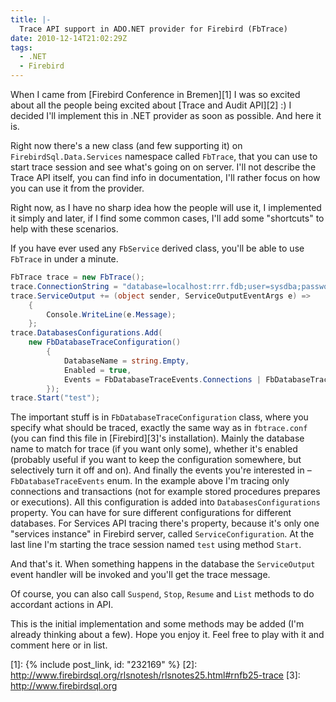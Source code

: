 ```yaml
---
title: |-
  Trace API support in ADO.NET provider for Firebird (FbTrace)
date: 2010-12-14T21:02:29Z
tags:
  - .NET
  - Firebird
---
```

When I came from [Firebird Conference in Bremen][1] I was so excited about all the people being excited about [Trace and Audit API][2] :) I decided I'll implement this in .NET provider as soon as possible. And here it is.

Right now there's a new class (and few supporting it) on `FirebirdSql.Data.Services` namespace called `FbTrace`, that you can use to start trace session and see what's going on on server. I'll not describe the Trace API itself, you can find info in documentation, I'll rather focus on how you can use it from the provider.

Right now, as I have no sharp idea how the people will use it, I implemented it simply and later, if I find some common cases, I'll add some "shortcuts" to help with these scenarios.

If you have ever used any `FbService` derived class, you'll be able to use `FbTrace` in under a minute.

```csharp
FbTrace trace = new FbTrace();
trace.ConnectionString = "database=localhost:rrr.fdb;user=sysdba;password=masterkey";
trace.ServiceOutput += (object sender, ServiceOutputEventArgs e) =>
	{
		Console.WriteLine(e.Message);
	};
trace.DatabasesConfigurations.Add(
	new FbDatabaseTraceConfiguration()
		{
			DatabaseName = string.Empty,
			Enabled = true,
			Events = FbDatabaseTraceEvents.Connections | FbDatabaseTraceEvents.Transactions
		});
trace.Start("test");
```

The important stuff is in `FbDatabaseTraceConfiguration` class, where you specify what should be traced, exactly the same way as in `fbtrace.conf` (you can find this file in [Firebird][3]'s installation). Mainly the database name to match for trace (if you want only some), whether it's enabled (probably useful if you want to keep the configuration somewhere, but selectively turn it off and on). And finally the events you're interested in – `FbDatabaseTraceEvents` enum. In the example above I'm tracing only connections and transactions (not for example stored procedures prepares or executions). All this configuration is added into `DatabasesConfigurations` property. You can have for sure different configurations for different databases. For Services API tracing there's property, because it's only one "services instance" in Firebird server, called `ServiceConfiguration`. At the last line I'm starting the trace session named `test` using method `Start`.

And that's it. When something happens in the database the `ServiceOutput` event handler will be invoked and you'll get the trace message.

Of course, you can also call `Suspend`, `Stop`, `Resume` and `List` methods to do accordant actions in API.

This is the initial implementation and some methods may be added (I'm already thinking about a few). Hope you enjoy it. Feel free to play with it and comment here or in list.

[1]: {% include post_link, id: "232169" %}
[2]: http://www.firebirdsql.org/rlsnotesh/rlsnotes25.html#rnfb25-trace
[3]: http://www.firebirdsql.org